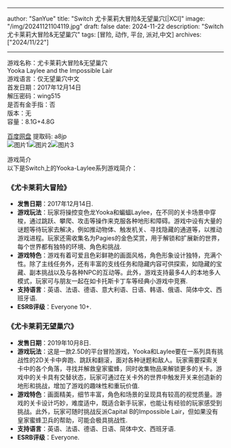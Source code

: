 
---
author: "SanYue"
title: "Switch 尤卡莱莉大冒险&无望巢穴[|XCI]"
image: "/img/20241121104119.jpg"
draft: false
date: 2024-11-22
description: "Switch 尤卡莱莉大冒险&无望巢穴"
tags: [冒险, 动作, 平台, 派对,中文]
archives: ["2024/11/22"]

---

游戏名称：尤卡莱莉大冒险&无望巢穴   
Yooka Laylee and the Impossible Lair    
游戏语言：仅无望巢穴中文  
首发日期：2017年12月14日  
解压密码：wing515  
是否有金手指：否  
版本：无   
容量：8.1G+4.8G

[百度网盘](https://pan.baidu.com/s/1UtfqwByarjwO9McTM6H5bQ) 提取码: a8jp  
![图片1](/img/41d5b7b.jpg)![图片2](/img/3bebbf.jpg)![图片3](/img/6b5dcd.jpg)  

游戏简介  
以下是Switch上的Yooka-Laylee系列游戏简介：

### 《尤卡莱莉大冒险》
- **发售日期**：2017年12月14日.
- **游戏玩法**：玩家将操控变色龙Yooka和蝙蝠Laylee，在不同的关卡场景中穿梭，通过跳跃、攀爬、攻击等操作来克服各种地形和障碍。游戏中设有大量的谜题等待玩家去解决，例如推动物体、触发机关、寻找隐藏的通道等，以推动游戏进程。玩家还需收集名为Pagies的金色奖赏，用于解锁和扩展新的世界，每个世界都有独特的环境、角色和挑战.
- **游戏特色**：游戏有着可爱且色彩鲜艳的画面风格，角色形象设计独特，充满个性。除了主线任务外，还有丰富的支线任务和隐藏内容可供探索，如隐藏的宝藏、副本挑战以及与各种NPC的互动等。此外，游戏支持最多4人的本地多人模式，玩家可与朋友一起在如卡托斯卡丁车等经典小游戏中竞赛.
- **支持语言**：英语、法语、德语、意大利语、日语、韩语、俄语、简体中文、西班牙语.
- **ESRB评级**：Everyone 10+.

### 《尤卡莱莉无望巢穴》
- **发售日期**：2019年10月8日.
- **游戏玩法**：这是一款2.5D的平台冒险游戏，Yooka和Laylee要在一系列具有挑战性的2D关卡中奔跑、跳跃和翻滚，面对各种谜题和敌人。玩家需要探索关卡中的各个角落，寻找并解救皇家蜜蜂，同时收集物品来解锁更多的关卡。游戏中的关卡具有交替状态，玩家可通过在关卡外的世界中触发开关来创造新的地形和挑战，增加了游戏的趣味性和重玩价值.
- **游戏特色**：画面精美，细节丰富，角色和场景的呈现具有较高的视觉质量。游戏的关卡设计巧妙，难度适中，既适合新手玩家，也能让有经验的玩家感受到挑战。此外，玩家可随时挑战反派Capital B的Impossible Lair，但如果没有皇家蜜蜂卫兵的帮助，可能会极具挑战性.
- **支持语言**：英语、法语、德语、日语、简体中文、西班牙语.
- **ESRB评级**：Everyone.
 
